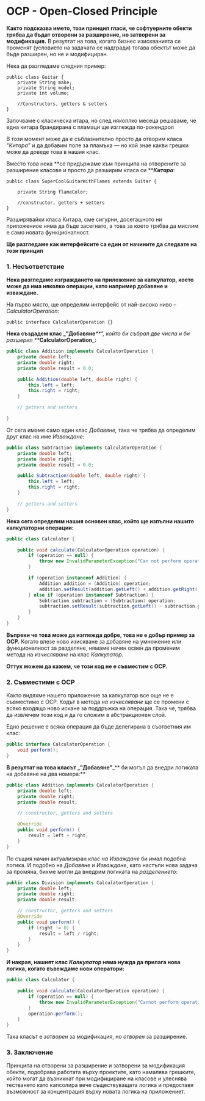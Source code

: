 # OCP - Open-Closed Principle

**Както подсказва името, този принцип гласи, че софтуерните обекти трябва да бъдат отворени за разширение, но затворени за модификация.** В резултат на това, когато бизнес изискванията се променят (условието на задачата се надгради) тогава обектът може да бъде разширен, но не и модифициран.

Нека да разгледаме следния пример:

```
public class Guitar {
    private String make;
    private String model;
    private int volume;

    //Constructors, getters & setters
}
```

Започваме с класическа итара, но след някоплко месеца решаваме, че една китара брандирана с пламаци ще изглежда по-рокендрол

‎В този момент може да е съблазнително просто да отворим класа ‎_‎"Китара‎_‎" и да добавим поле за пламъка — но кой знае какви грешки може да доведе това в нашия клас.‎

‎Вместо това нека ‎**‎се придържаме към принципа на отворените за разширение класове и просто да разширим класа си **_**Китара‎**_‎:‎

```
public class SuperCoolGuitarWithFlames extends Guitar {

    private String flameColor;
 
    //constructor, getters + setters
}
```

Разширявайки класа Китара, сме сигурни, досегашното ни приложениое няма да бъде засегнато, а това за което трябва да мислим е само новата функционалност.

**Ще разгледаме как интерфейсите са един от начините да следвате на този принцип**

### **1.** Несъответствие

**Нека разгледаме изграждането на приложение за калкулатор, което може да има няколко операции, като например добавяне и изваждане.**

На първо място, ще определим интерфейс от най-високо ниво – _CalculatorOperation_:

```
public interface CalculatorOperation {}
```

**Нека създадем клас **_**"Добавяне**_**", който би събрал две числа и би разшерил **_**CalculatorOperation**_**:**

```java
public class Addition implements CalculatorOperation {
    private double left;
    private double right;
    private double result = 0.0;

    public Addition(double left, double right) {
        this.left = left;
        this.right = right;
    }

    // getters and setters

}
```

От сега имаме само един клас _Добавяне,_ така че трябва да определим друг клас на име _Изваждане_:

```java
public class Subtraction implements CalculatorOperation {
    private double left;
    private double right;
    private double result = 0.0;

    public Subtraction(double left, double right) {
        this.left = left;
        this.right = right;
    }

    // getters and setters
}
```

**Нека сега определим нашия основен клас, който ще изпълни нашите калкулаторни операции:**

```java
public class Calculator {

    public void calculate(CalculatorOperation operation) {
        if (operation == null) {
            throw new InvalidParameterException("Can not perform operation");
        }

        if (operation instanceof Addition) {
            Addition addition = (Addition) operation;
            addition.setResult(addition.getLeft() + addition.getRight());
        } else if (operation instanceof Subtraction) {
            Subtraction subtraction = (Subtraction) operation;
            subtraction.setResult(subtraction.getLeft() - subtraction.getRight());
        }
    }
}
```

**Въпреки че това може да изглежда добре, това не е добър пример за OCP.** Когато влезе ново изискване за добавяне на умножение или функционалност за разделяне, нямаме начин освен да променим метода на _изчисляване_ на клас _Калкулатор_.

**Оттук можем да кажем, че този код не е съвместим с OCP.**

### 2. Съвместими с OCP

Както видяхме нашето приложение за калкулатор все още не е съвместимо с OCP. Кодът в метода _на изчисляване_ ще се промени с всяко входящо ново искане за поддръжка на операция. Така че, трябва да извлечем този код и да го сложим в абстракционен слой.

Едно решение е всяка операция да бъде делегирана в съответния им клас:

```java
public interface CalculatorOperation {
    void perform();
}
```

**В резултат на това класът **_**"Добавяне"**_** би могъл да внедри логиката на добавяне на два номера:**

```java
public class Addition implements CalculatorOperation {
    private double left;
    private double right;
    private double result;

    // constructor, getters and setters

    @Override
    public void perform() {
        result = left + right;
    }
}
```

По същия начин актуализиран клас _на Изваждане_ би имал подобна логика. И подобно на _Добавяне_ и _Изваждане_, като настъпи нова задача за промяна, бихме могли да внедрим логиката на _разделението_:

```java
public class Division implements CalculatorOperation {
    private double left;
    private double right;
    private double result;

    // constructor, getters and setters
    @Override
    public void perform() {
        if (right != 0) {
            result = left / right;
        }
    }
}
```

**И накрая, нашият клас **_**Калкулатор**_** няма нужда да прилага нова логика, когато въвеждаме нови оператори:**

```java
public class Calculator {

    public void calculate(CalculatorOperation operation) {
        if (operation == null) {
            throw new InvalidParameterException("Cannot perform operation");
        }
        operation.perform();
    }
}
```

Така класът е _затворен_ за модификация, но _отворен_ за разширение.

### 3. Заключение

Принципа на отворени за разширение и затворени за модификация обекти, подобрава работата върху проектите, като намалява грешките, който могат да възникнат при модифициране на класове и улеснява тестването като капсолира вече съществуващата логика и предоставя възможност за концентрация върху новата логика на приложениет.
